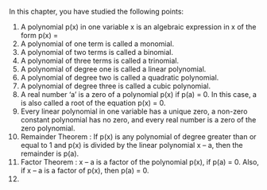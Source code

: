
In this chapter, you have studied the following points:
1. A polynomial p(x) in one variable x is an algebraic expression in x of the form
p(x) = 
2. A polynomial of one term is called a monomial.
3. A polynomial of two terms is called a binomial.
4. A polynomial of three terms is called a trinomial.
5. A polynomial of degree one is called a linear polynomial.
6. A polynomial of degree two is called a quadratic polynomial.
7. A polynomial of degree three is called a cubic polynomial.
8. A real number ‘a’ is a zero of a polynomial p(x) if p(a) = 0. In this case, a is also called a
root of the equation p(x) = 0.
9. Every linear polynomial in one variable has a unique zero, a non-zero constant polynomial
has no zero, and every real number is a zero of the zero polynomial.
10. Remainder Theorem : If p(x) is any polynomial of degree greater than or equal to 1 and p(x)
is divided by the linear polynomial x – a, then the remainder is p(a).
11. Factor Theorem : x – a is a factor of the polynomial p(x), if p(a) = 0. Also, if x – a is a factor
of p(x), then p(a) = 0.
12. 
